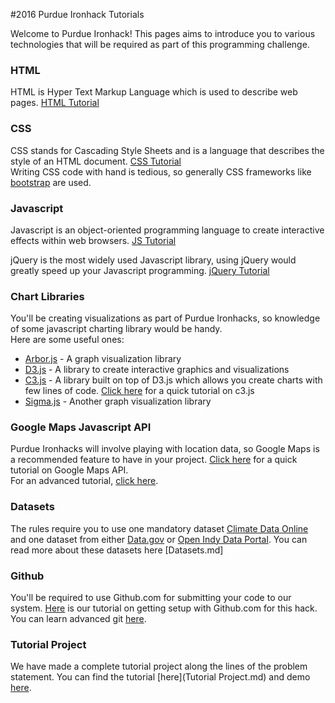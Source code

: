 #2016 Purdue Ironhack Tutorials    
   

Welcome to Purdue Ironhack! This pages aims to introduce you to various technologies that will be required as part of this programming challenge.

### HTML   

HTML is Hyper Text Markup Language which is used to describe web pages.
<a href="http://www.w3schools.com/html" target="_blank">HTML Tutorial</a>  

### CSS    

CSS stands for Cascading Style Sheets and is a language that describes the style of an HTML document.
<a href="http://www.w3schools.com/css/" target="_blank">CSS Tutorial</a>    
Writing CSS code with hand is tedious, so generally CSS frameworks like [bootstrap](http://getbootstrap.com/) are used.

### Javascript

Javascript is an object-oriented programming language to create interactive effects within web browsers.
<a href="http://www.w3schools.com/js/" target="_blank">JS Tutorial</a>   


jQuery is the most widely used Javascript library, using jQuery would greatly speed up your Javascript programming.
<a href="http://www.w3schools.com/jquery/" target="_blank">jQuery Tutorial</a>


### Chart Libraries

You'll be creating visualizations as part of Purdue Ironhacks, so knowledge of some javascript charting library would be handy.   
Here are some useful ones:
+ <a href="http://arborjs.org" target="_blank">Arbor.js</a> - A graph visualization library   
+ <a href="http://d3js.org" target="_blank">D3.js</a> - A library to create interactive graphics and visualizations   
+ <a href="http://c3js.org" target="_blank">C3.js</a> - A library built on top of D3.js which allows you create charts with few lines of code. <a href="./Charts-with-c3js-tutorial.md" target="_blank">Click here</a> for a quick tutorial on c3.js    
+ <a href="http://sigmajs.org" target="_blank">Sigma.js</a> - Another graph visualization library   

### Google Maps Javascript API

Purdue Ironhacks will involve playing with location data, so Google Maps is a recommended feature to have in your project. <a href="./Google-Maps-Tutorial.md" target="_blank">Click here</a> for a quick tutorial on Google Maps API.   
For an advanced tutorial, <a href="https://developers.google.com/maps/documentation/javascript/tutorials/" target="_blank">click here</a>.

### Datasets   

   
The rules require you to use one mandatory dataset [Climate Data Online](https://www.ncdc.noaa.gov/cdo-web) and one dataset from either [Data.gov](https://www.data.gov) or [Open Indy Data Portal](http://data.indy.gov/). You can read more about these datasets here [Datasets.md]   

### Github

You'll be required to use Github.com for submitting your code to our system. <a href="Github-Tutorial.md" target="_blank">Here</a> is our tutorial on getting setup with Github.com for this hack. You can learn advanced git <a href="https://www.atlassian.com/git/tutorials/what-is-git" target="_blank">here</a>.   

### Tutorial Project    

We have made a complete tutorial project along the lines of the problem statement. You can find the tutorial [here](Tutorial Project.md) and demo [here](http://rawgit.com/priyankjain/2016-Purdue-Ironhack-Tutorials/master/2016-Purdue-Ironhacks-Tutorial-Project.html).